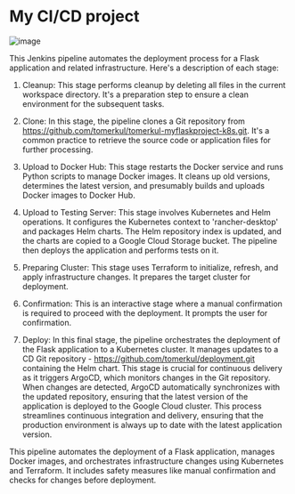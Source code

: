 # My CI/CD project

![image](https://github.com/tomerkul/tomerkul-myflaskproject-k8s/assets/91198141/c5920bdc-bb40-4022-8186-c87ed74ae75d)



This Jenkins pipeline automates the deployment process for a Flask application and related infrastructure. Here's a description of each stage:

1) Cleanup: This stage performs cleanup by deleting all files in the current workspace directory. It's a preparation step to ensure a clean environment for the subsequent tasks.

2) Clone: In this stage, the pipeline clones a Git repository from https://github.com/tomerkul/tomerkul-myflaskproject-k8s.git. It's a common practice to retrieve the source code or application files for further processing.

3) Upload to Docker Hub: This stage restarts the Docker service and runs Python scripts to manage Docker images. It cleans up old versions, determines the latest version, and presumably builds and uploads Docker images to Docker Hub.

4) Upload to Testing Server: This stage involves Kubernetes and Helm operations. It configures the Kubernetes context to 'rancher-desktop' and packages Helm charts. The Helm repository index is updated, and the charts are copied to a Google Cloud Storage bucket. The pipeline then deploys the application and performs tests on it.

5) Preparing Cluster: This stage uses Terraform to initialize, refresh, and apply infrastructure changes. It prepares the target cluster for deployment.

6) Confirmation: This is an interactive stage where a manual confirmation is required to proceed with the deployment. It prompts the user for confirmation.

7) Deploy: In this final stage, the pipeline orchestrates the deployment of the Flask application to a Kubernetes cluster. It manages updates to a CD Git repository - https://github.com/tomerkul/deployment.git containing the Helm chart. This stage is crucial for continuous delivery as it triggers ArgoCD, which monitors changes in the Git repository. When changes are detected, ArgoCD automatically synchronizes with the updated repository, ensuring that the latest version of the application is deployed to the Google Cloud cluster. This process streamlines continuous integration and delivery, ensuring that the production environment is always up to date with the latest application version.

This pipeline automates the deployment of a Flask application, manages Docker images, and orchestrates infrastructure changes using Kubernetes and Terraform. It includes safety measures like manual confirmation and checks for changes before deployment.




